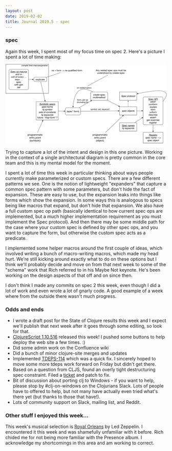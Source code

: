 ```yaml
---
layout: post
date: 2019-02-02
title: Journal 2019.5 - spec
---
```


### spec

Again this week, I spent most of my focus time on spec 2. Here's a picture I spent a lot of time making:

![Spec 2](/images/spec-namespaces.png)

Trying to capture a lot of the intent and design in this one picture. Working in the context of a single architectural diagram is pretty common in the core team and this is my mental model for the moment. 

I spent a lot of time this week in particular thinking about ways people currently make parameterized or custom specs. There are a few different patterns we see. One is the notion of lightweight "expanders" that capture a common spec pattern with some parameters, but don't hide the fact of expansion. These are easy to use, but the expansion leaks into things like forms which show the expansion. In some ways this is analogous to specs being like macros that expand, but don't hide that expansion. We also have a full custom spec op path (basically identical to how current spec ops are implemented, but a much higher implementation requirement as you must implement the Spec protocol). And then there may be some middle path for the case where your custom spec is defined by other spec ops, and you want to capture the form, but otherwise the custom spec acts as a predicate.

I implemented some helper macros around the first couple of ideas, which involved writing a bunch of macro-writing macros, which made my head hurt. We're still kicking around exactly what to do on these options but I think we'll probably decide and move on from that next week to some of the "schema" work that Rich referred to in his Maybe Not keynote. He's been working on the design aspects of that off and on since then.

I don't think I made any commits on spec 2 this week, even though I did a lot of work and even wrote a lot of gnarly code. A good example of a week where from the outside there wasn't much progress.

### Odds and ends

* I wrote a draft post for the State of Clojure results this week and I expect we'll publish that next week after it goes through some editing, so look for that.
* [ClojureScript 1.10.516](https://clojurescript.org/news/2019-01-31-release) released this week! I pushed some buttons to help deploy the web site a few times. :)
* Did some admin work on the Confluence wiki
* Did a bunch of minor clojure-site merges and updates
* Implemented [TDEPS-114](https://dev.clojure.org/jira/browse/TDEPS-114) which was a quick fix. I sincerely hoped to move some more tdeps work forward on Friday but didn't get there.
* Based on a question from CLJS, found an overly tight destructuring spec constraint. Filed a [ticket](https://dev.clojure.org/jira/browse/CLJ-2473) and patch to fix.
* Bit of discussion about porting clj to Windows - if you want to help, please stop by #clj-on-windows on the Clojurians Slack. Lots of people have to offered to help, but not many have actually even tried what's there yet (but thanks to those that have!).
* Lots of community support on Slack, mailing list, and Reddit.

### Other stuff I enjoyed this week...

This week's musical selection is [Royal Orleans](https://www.youtube.com/watch?v=OUHjo111vkw) by Led Zeppelin. I encountered it this week and was shamefully unfamiliar with it before. Rich chided me for not being more familiar with the Presence album. I acknowledge my shortcomings in this area and am working to correct.
